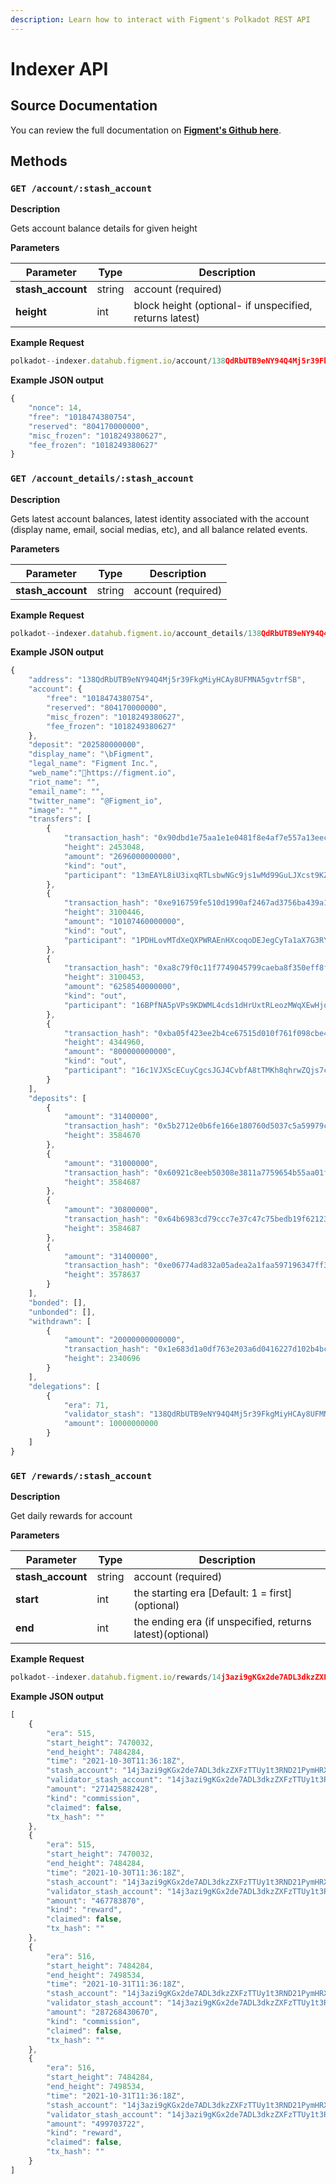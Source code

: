 ```yaml
---
description: Learn how to interact with Figment's Polkadot REST API
---
```


# Indexer API

## Source Documentation

You can review the full documentation on [**Figment's Github here**](https://github.com/figment-networks/polkadothub-indexer/tree/master#available-endpoints).

## Methods

### `GET /account/:stash_account`

**Description**

Gets account balance details for given height

**Parameters**

| **Parameter**      | Type   | Description                                             |
| ------------------ | ------ | ------------------------------------------------------- |
| **stash\_account** | string | account (required)                                      |
| **height**         | int    | block height (optional- if unspecified, returns latest) |

**Example Request**

```javascript
polkadot--indexer.datahub.figment.io/account/138QdRbUTB9eNY94Q4Mj5r39FkgMiyHCAy8UFMNA5gvtrfSB
```

**Example JSON output**

```javascript
{
    "nonce": 14,
    "free": "1018474380754",
    "reserved": "804170000000",
    "misc_frozen": "1018249380627",
    "fee_frozen": "1018249380627"
}
```

### `GET /account_details/:stash_account`

**Description**

Gets latest account balances, latest identity associated with the account (display name, email, social medias, etc), and all balance related events.

**Parameters**

| **Parameter**      | Type   | Description        |
| ------------------ | ------ | ------------------ |
| **stash\_account** | string | account (required) |

**Example Request**

```javascript
polkadot--indexer.datahub.figment.io/account_details/138QdRbUTB9eNY94Q4Mj5r39FkgMiyHCAy8UFMNA5gvtrfSB
```

**Example JSON output**

```javascript
{
    "address": "138QdRbUTB9eNY94Q4Mj5r39FkgMiyHCAy8UFMNA5gvtrfSB",
    "account": {
        "free": "1018474380754",
        "reserved": "804170000000",
        "misc_frozen": "1018249380627",
        "fee_frozen": "1018249380627"
    },
    "deposit": "202580000000",
    "display_name": "\bFigment",
    "legal_name": "Figment Inc.",
    "web_name":"https://figment.io",
    "riot_name": "",
    "email_name": "",
    "twitter_name": "@Figment_io",
    "image": "",
    "transfers": [
        {
            "transaction_hash": "0x90dbd1e75aa1e1e0481f8e4af7e557a13eecd39ab70b57e3d867239895bcff6b",
            "height": 2453048,
            "amount": "2696000000000",
            "kind": "out",
            "participant": "13mEAYL8iU3ixqRTLsbwNGc9js1wMd99GuLJXcst9KZcPfuU"
        },
        {
            "transaction_hash": "0xe916759fe510d1990af2467ad3756ba439a17129e1bfc50618670e15fde52ab2",
            "height": 3100446,
            "amount": "10107460000000",
            "kind": "out",
            "participant": "1PDHLovMTdXeQXPWRAEnHXcoqoDEJegCyTa1aX7G3RYn4ZH"
        },
        {
            "transaction_hash": "0xa8c79f0c11f7749045799caeba8f350eff8f902e1ffb2cfc65d6dc807eb17520",
            "height": 3100453,
            "amount": "6258540000000",
            "kind": "out",
            "participant": "16BPfNA5pVPs9KDWML4cds1dHrUxtRLeozMWqXEwHjqTn6YU"
        },
        {
            "transaction_hash": "0xba05f423ee2b4ce67515d010f761f098cbe472a2a9bdc9fa2668e3d93987030a",
            "height": 4344960,
            "amount": "800000000000",
            "kind": "out",
            "participant": "16c1VJXScECuyCgcsJGJ4CvbfA8tTMKh8qhrwZQjs7cDNska"
        }
    ],
    "deposits": [
        {
            "amount": "31400000",
            "transaction_hash": "0x5b2712e0b6fe166e180760d5037c5a59979c246a3ef50c22b54dd791a324667a",
            "height": 3584670
        },
        {
            "amount": "31000000",
            "transaction_hash": "0x60921c8eeb50308e3811a7759654b55aa01f2de12431865da8ec32348406e2ae",
            "height": 3584687
        },
        {
            "amount": "30800000",
            "transaction_hash": "0x64b6983cd79ccc7e37c47c75bedb19f6212331e2ac3b4ec200febf41d0f34170",
            "height": 3584687
        },
        {
            "amount": "31400000",
            "transaction_hash": "0xe06774ad832a05adea2a1faa597196347ff36c1dbb1b90b1b348425db05629f9",
            "height": 3578637
        }
    ],
    "bonded": [],
    "unbonded": [],
    "withdrawn": [
        {
            "amount": "20000000000000",
            "transaction_hash": "0x1e683d1a0df763e203a6d0416227d102b4bc2ad6c282f31c7f3404836abb5c53",
            "height": 2340696
        }
    ],
    "delegations": [
        {
            "era": 71,
            "validator_stash": "138QdRbUTB9eNY94Q4Mj5r39FkgMiyHCAy8UFMNA5gvtrfSB",
            "amount": 10000000000
        }
    ]
}
```

### `GET /rewards/:stash_account`

**Description**

Get daily rewards for account

**Parameters**

| **Parameter**      | Type   | Description                                               |
| ------------------ | ------ | --------------------------------------------------------- |
| **stash\_account** | string | account (required)                                        |
| **start**          | int    | the starting era \[Default: 1 = first] (optional)         |
| **end**            | int    | the ending era (if unspecified, returns latest)(optional) |

**Example Request**

```javascript
polkadot--indexer.datahub.figment.io/rewards/14j3azi9gKGx2de7ADL3dkzZXFzTTUy1t3RND21PymHRXRp6?start=515
```

**Example JSON output**

```javascript
[
    {
        "era": 515,
        "start_height": 7470032,
        "end_height": 7484284,
        "time": "2021-10-30T11:36:18Z",
        "stash_account": "14j3azi9gKGx2de7ADL3dkzZXFzTTUy1t3RND21PymHRXRp6",
        "validator_stash_account": "14j3azi9gKGx2de7ADL3dkzZXFzTTUy1t3RND21PymHRXRp6",
        "amount": "271425882428",
        "kind": "commission",
        "claimed": false,
        "tx_hash": ""
    },
    {
        "era": 515,
        "start_height": 7470032,
        "end_height": 7484284,
        "time": "2021-10-30T11:36:18Z",
        "stash_account": "14j3azi9gKGx2de7ADL3dkzZXFzTTUy1t3RND21PymHRXRp6",
        "validator_stash_account": "14j3azi9gKGx2de7ADL3dkzZXFzTTUy1t3RND21PymHRXRp6",
        "amount": "467783870",
        "kind": "reward",
        "claimed": false,
        "tx_hash": ""
    },
    {
        "era": 516,
        "start_height": 7484284,
        "end_height": 7498534,
        "time": "2021-10-31T11:36:18Z",
        "stash_account": "14j3azi9gKGx2de7ADL3dkzZXFzTTUy1t3RND21PymHRXRp6",
        "validator_stash_account": "14j3azi9gKGx2de7ADL3dkzZXFzTTUy1t3RND21PymHRXRp6",
        "amount": "287268430670",
        "kind": "commission",
        "claimed": false,
        "tx_hash": ""
    },
    {
        "era": 516,
        "start_height": 7484284,
        "end_height": 7498534,
        "time": "2021-10-31T11:36:18Z",
        "stash_account": "14j3azi9gKGx2de7ADL3dkzZXFzTTUy1t3RND21PymHRXRp6",
        "validator_stash_account": "14j3azi9gKGx2de7ADL3dkzZXFzTTUy1t3RND21PymHRXRp6",
        "amount": "499703722",
        "kind": "reward",
        "claimed": false,
        "tx_hash": ""
    }
]
```
